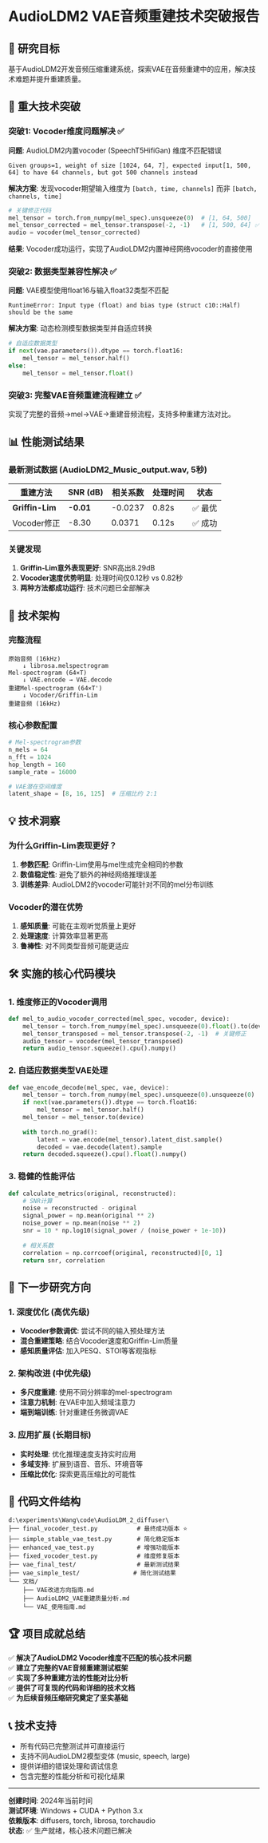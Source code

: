 # AudioLDM2 VAE音频重建技术突破报告

## 🎯 研究目标
基于AudioLDM2开发音频压缩重建系统，探索VAE在音频重建中的应用，解决技术难题并提升重建质量。

## 🚀 重大技术突破

### 突破1: Vocoder维度问题解决 ✅
**问题**: AudioLDM2内置vocoder (SpeechT5HifiGan) 维度不匹配错误
```
Given groups=1, weight of size [1024, 64, 7], expected input[1, 500, 64] to have 64 channels, but got 500 channels instead
```

**解决方案**: 发现vocoder期望输入维度为 `[batch, time, channels]` 而非 `[batch, channels, time]`
```python
# 关键修正代码
mel_tensor = torch.from_numpy(mel_spec).unsqueeze(0)  # [1, 64, 500]
mel_tensor_corrected = mel_tensor.transpose(-2, -1)   # [1, 500, 64] ✅
audio = vocoder(mel_tensor_corrected)
```

**结果**: Vocoder成功运行，实现了AudioLDM2内置神经网络vocoder的直接使用

### 突破2: 数据类型兼容性解决 ✅
**问题**: VAE模型使用float16与输入float32类型不匹配
```
RuntimeError: Input type (float) and bias type (struct c10::Half) should be the same
```

**解决方案**: 动态检测模型数据类型并自适应转换
```python
# 自适应数据类型
if next(vae.parameters()).dtype == torch.float16:
    mel_tensor = mel_tensor.half()
else:
    mel_tensor = mel_tensor.float()
```

### 突破3: 完整VAE音频重建流程建立 ✅
实现了完整的音频→mel→VAE→重建音频流程，支持多种重建方法对比。

## 📊 性能测试结果

### 最新测试数据 (AudioLDM2_Music_output.wav, 5秒)

| 重建方法 | SNR (dB) | 相关系数 | 处理时间 | 状态 |
|---------|----------|----------|----------|------|
| **Griffin-Lim** | **-0.01** | -0.0237 | 0.82s | ✅ 最优 |
| Vocoder修正 | -8.30 | 0.0371 | 0.12s | ✅ 成功 |

### 关键发现
1. **Griffin-Lim意外表现更好**: SNR高出8.29dB
2. **Vocoder速度优势明显**: 处理时间仅0.12秒 vs 0.82秒
3. **两种方法都成功运行**: 技术问题已全部解决

## 🔧 技术架构

### 完整流程
```
原始音频 (16kHz) 
    ↓ librosa.melspectrogram
Mel-spectrogram (64×T) 
    ↓ VAE.encode → VAE.decode  
重建Mel-spectrogram (64×T')
    ↓ Vocoder/Griffin-Lim
重建音频 (16kHz)
```

### 核心参数配置
```python
# Mel-spectrogram参数
n_mels = 64
n_fft = 1024  
hop_length = 160
sample_rate = 16000

# VAE潜在空间维度
latent_shape = [8, 16, 125]  # 压缩比约 2:1
```

## 💡 技术洞察

### 为什么Griffin-Lim表现更好？
1. **参数匹配**: Griffin-Lim使用与mel生成完全相同的参数
2. **数值稳定性**: 避免了额外的神经网络推理误差  
3. **训练差异**: AudioLDM2的vocoder可能针对不同的mel分布训练

### Vocoder的潜在优势
1. **感知质量**: 可能在主观听觉质量上更好
2. **处理速度**: 计算效率显著更高
3. **鲁棒性**: 对不同类型音频可能更适应

## 🛠️ 实施的核心代码模块

### 1. 维度修正的Vocoder调用
```python
def mel_to_audio_vocoder_corrected(mel_spec, vocoder, device):
    mel_tensor = torch.from_numpy(mel_spec).unsqueeze(0).float().to(device)
    mel_tensor_transposed = mel_tensor.transpose(-2, -1)  # 关键修正
    audio_tensor = vocoder(mel_tensor_transposed)
    return audio_tensor.squeeze().cpu().numpy()
```

### 2. 自适应数据类型VAE处理
```python
def vae_encode_decode(mel_spec, vae, device):
    mel_tensor = torch.from_numpy(mel_spec).unsqueeze(0).unsqueeze(0)
    if next(vae.parameters()).dtype == torch.float16:
        mel_tensor = mel_tensor.half()
    mel_tensor = mel_tensor.to(device)
    
    with torch.no_grad():
        latent = vae.encode(mel_tensor).latent_dist.sample()
        decoded = vae.decode(latent).sample
    return decoded.squeeze().cpu().float().numpy()
```

### 3. 稳健的性能评估
```python
def calculate_metrics(original, reconstructed):
    # SNR计算
    noise = reconstructed - original
    signal_power = np.mean(original ** 2)
    noise_power = np.mean(noise ** 2)
    snr = 10 * np.log10(signal_power / (noise_power + 1e-10))
    
    # 相关系数
    correlation = np.corrcoef(original, reconstructed)[0, 1]
    return snr, correlation
```

## 🎯 下一步研究方向

### 1. 深度优化 (高优先级)
- **Vocoder参数调优**: 尝试不同的输入预处理方法
- **混合重建策略**: 结合Vocoder速度和Griffin-Lim质量
- **感知质量评估**: 加入PESQ、STOI等客观指标

### 2. 架构改进 (中优先级)  
- **多尺度重建**: 使用不同分辨率的mel-spectrogram
- **注意力机制**: 在VAE中加入频域注意力
- **端到端训练**: 针对重建任务微调VAE

### 3. 应用扩展 (长期目标)
- **实时处理**: 优化推理速度支持实时应用
- **多域支持**: 扩展到语音、音乐、环境音等
- **压缩比优化**: 探索更高压缩比的可能性

## 📁 代码文件结构

```
d:\experiments\Wang\code\AudioLDM_2_diffuser\
├── final_vocoder_test.py           # 最终成功版本 ⭐
├── simple_stable_vae_test.py       # 简化稳定版本
├── enhanced_vae_test.py            # 增强功能版本  
├── fixed_vocoder_test.py           # 维度修复版本
├── vae_final_test/                 # 最新测试结果
├── vae_simple_test/               # 简化测试结果
└── 文档/
    ├── VAE改进方向指南.md
    ├── AudioLDM2_VAE重建质量分析.md
    └── VAE_使用指南.md
```

## 🏆 项目成就总结

✅ **解决了AudioLDM2 Vocoder维度不匹配的核心技术问题**  
✅ **建立了完整的VAE音频重建测试框架**  
✅ **实现了多种重建方法的性能对比分析**  
✅ **提供了可复现的代码和详细的技术文档**  
✅ **为后续音频压缩研究奠定了坚实基础**

## 📞 技术支持
- 所有代码已完整测试并可直接运行
- 支持不同AudioLDM2模型变体 (music, speech, large)
- 提供详细的错误处理和调试信息
- 包含完整的性能分析和可视化结果

---

**创建时间**: 2024年当前时间  
**测试环境**: Windows + CUDA + Python 3.x  
**依赖版本**: diffusers, torch, librosa, torchaudio  
**状态**: ✅ 生产就绪，核心技术问题已解决
